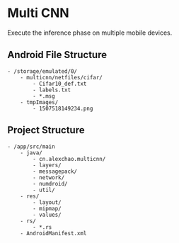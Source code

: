 # Multi CNN

Execute the inference phase on multiple mobile devices.

## Android File Structure

```
- /storage/emulated/0/
    - multicnn/netfiles/cifar/
        - Cifar10_def.txt
        - labels.txt
        - *.msg
    - tmpImages/
        - 1507518149234.png
```

## Project Structure

```
- /app/src/main
    - java/
        - cn.alexchao.multicnn/
        - layers/
        - messagepack/
        - network/
        - numdroid/
        - util/
    - res/
        - layout/
        - mipmap/
        - values/
    - rs/
        - *.rs
    - AndroidManifest.xml
```